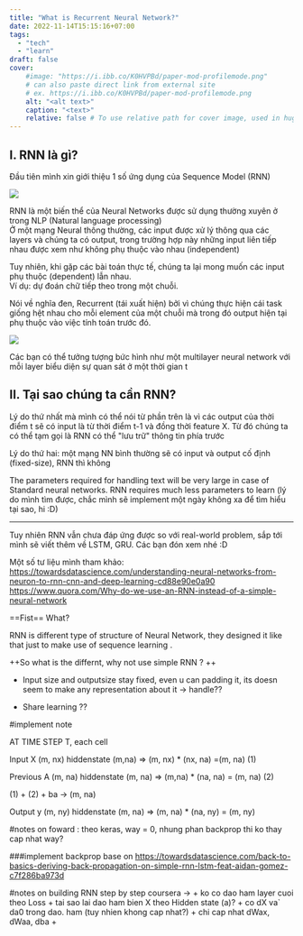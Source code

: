 ```yaml
---
title: "What is Recurrent Neural Network?"
date: 2022-11-14T15:15:16+07:00
tags:
  - "tech"
  - "learn"
draft: false
cover:
    #image: "https://i.ibb.co/K0HVPBd/paper-mod-profilemode.png"
    # can also paste direct link from external site
    # ex. https://i.ibb.co/K0HVPBd/paper-mod-profilemode.png
    alt: "<alt text>"
    caption: "<text>"
    relative: false # To use relative path for cover image, used in hugo Page-bundles
---
```

I. RNN là gì?
-------------

Đầu tiên mình xin giới thiệu 1 số ứng dụng của Sequence Model (RNN)

![](http://www.some-emotions.studio/wp-content/uploads/2020/03/Why-sequence-models-deeplearning.ai-Coursera-Mozilla-Firefox-1024x576.jpg)

RNN là một biến thể của Neural Networks được sử dụng thường xuyên ở trong NLP (Natural language processing)  
Ở một mạng Neural thông thường, các input được xử lý thông qua các layers và chúng ta có output, trong trường hợp này những input liên tiếp nhau được xem như không phụ thuộc vào nhau (independent)

Tuy nhiên, khi gặp các bài toán thực tế, chúng ta lại mong muốn các input phụ thuộc (dependent) lẫn nhau.  
Ví dụ: dự đoán chữ tiếp theo trong một chuỗi.

Nói về nghĩa đen, Recurrent (tái xuất hiện) bởi vì chúng thực hiện cái task giống hệt nhau cho mỗi element của một chuỗi mà trong đó output hiện tại phụ thuộc vào việc tính toán trước đó.

![](/rnn/RNN-computationgraph.png)

Các bạn có thể tưởng tượng bức hình như một multilayer neural network với mỗi layer biểu diện sự quan sát ở một thời gian t

II. Tại sao chúng ta cần RNN?
-----------------------------

Lý do thứ nhất mà mình có thể nói từ phần trên là vì các output của thời điểm t sẽ có input là từ thời điểm t-1 và đồng thời feature X<t>. Từ đó chúng ta có thể tạm gọi là RNN có thể "lưu trữ" thông tin phía trước

Lý do thứ hai: một mạng NN bình thường sẽ có input và output cố định (fixed-size), RNN thì không

The parameters required for handling text will be very large in case of Standard neural networks. RNN requires much less parameters to learn (lý do mình tìm được, chắc mình sẽ implement một ngày không xa để tìm hiểu tại sao, hi :D)

* * *

Tuy nhiên RNN vẫn chưa đáp ứng được so với real-world problem, sắp tới mình sẽ viết thêm về LSTM, GRU. Các bạn đón xem nhé :D

Một số tư liệu mình tham khảo:  
https://towardsdatascience.com/understanding-neural-networks-from-neuron-to-rnn-cnn-and-deep-learning-cd88e90e0a90  
https://www.quora.com/Why-do-we-use-an-RNN-instead-of-a-simple-neural-network

==Fist== What?

RNN is different type of structure of Neural Network, they designed it like that just to make use of sequence learning .

++So what is the differnt, why not use simple RNN ? ++
+ Input size and outputsize stay fixed, even u can padding it, its doesn seem to make any representation about it
-> handle??

+ Share learning ??




#implement note


AT TIME STEP T, each cell

Input X (m, nx)
hiddenstate (m,na)
=> (m, nx) * (nx, na)  =(m, na) (1)



Previous A (m, na)
hiddenstate (m, na)
=> (m,na) *  (na, na) = (m, na) (2)

(1) + (2) + ba -> (m, na)


Output y (m, ny)
hiddenstate (m, na)
=> (m, na) *  (na, ny)    = (m, ny)



#notes on foward : theo keras, way = 0, nhung phan backprop thi ko thay cap nhat way?
                    


###implement backprop base on https://towardsdatascience.com/back-to-basics-deriving-back-propagation-on-simple-rnn-lstm-feat-aidan-gomez-c7f286ba973d

#notes on building RNN step by step coursera -> + ko co dao ham layer cuoi theo Loss
                                                + tai sao lai dao ham bien X theo Hidden state (a)?
                                                + co dX va` da0 trong dao. ham (tuy nhien khong cap nhat?)
                                                + chi cap nhat dWax, dWaa, dba 
                                                + 
